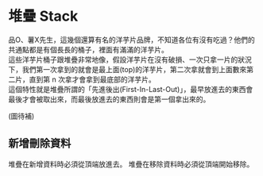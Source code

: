 # 堆疊 Stack

品O、薯X先生，這幾個還算有名的洋芋片品牌，不知道各位有沒有吃過？他們的共通點都是有個長長的桶子，裡面有滿滿的洋芋片。  
這些洋芋片桶子跟堆疊非常地像，假設洋芋片在沒有破損、一次只拿一片的狀況下，我們第一次拿到的就會是最上面(top)的洋芋片，第二次拿就會到上面數來第二片，直到第 n 次拿才會拿到最底部的洋芋片。  
這個特性就是堆疊所謂的「先進後出(First-In-Last-Out)」，最早放進去的東西會最後才會被取出來，而最後放進去的東西則會是第一個拿出來的。  

(圖待補)  

## 新增刪除資料
堆疊在新增資料時必須從頂端放進去。
堆疊在移除資料時必須從頂端開始移除。

